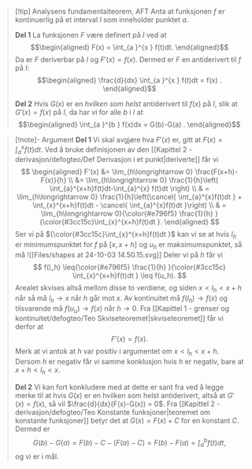 > [!tip] Analysens fundamentalteorem, AFT
> Anta at funksjonen $f$ er kontinuerlig på et interval $I$ som inneholder punktet $a$.
>  
> **Del 1**
> La funksjonen $F$ være definert på $I$ ved at
> $$\begin{aligned} F(x) = \int_{a }^{x } f(t)dt.  \end{aligned}$$
> Da er $F$ deriverbar på $I$ og $F'(x) = f(x)$. Dermed er $F$ en antiderivert til $f$ på $I$:
> $$\begin{aligned} \frac{d}{dx} \int_{a }^{x } f(t)dt = f(x) . \end{aligned}$$ 
> 
> **Del 2**
> Hvis $G(x)$ er en *hvilken som helst* antiderivert til $f(x)$ på $I$, slik at $G'(x) = f(x)$ på $I$, da har vi for alle $b$ i $I$ at
> $$\begin{aligned} \int_{a }^{b } f(x)dx = G(b)-G(a) . \end{aligned}$$ 

> [!note]- Argument 
> **Del 1**
> Vi skal avgjøre hva $F'(x)$ er, gitt at $F(x)=\int_{a}^{x}f(t)dt$. Ved å bruke definisjonen av den [[Kapittel 2 - derivasjon/defogteo/Def Derivasjon i et punkt|deriverte]] får vi
> $$
> \begin{aligned} 
> F'(x) &= \lim_{h\longrightarrow  0} \frac{F(x+h)-F(x)}{h} \\ 
> &= \lim_{h\longrightarrow  0} \frac{1}{h}\left( \int_{a}^{x+h}f(t)dt-\int_{a}^{x} f(t)dt \right) \\ & = \lim_{h\longrightarrow  0} \frac{1}{h}\left(\cancel{ \int_{a}^{x}f(t)dt } + \int_{x}^{x+h}f(t)dt - \cancel{ \int_{a}^{x}f(t)dt }\right) \\ 
> & =  \lim_{h\longrightarrow  0}{\color{#e796f5} \frac{1}{h} }{\color{#3cc15c}\int_{x}^{x+h}f(t)dt }. 
> \end{aligned} 
> $$
> Ser vi på ${\color{#3cc15c}\int_{x}^{x+h}f(t)dt }$ kan vi se at hvis $l_h$ er minimumspunktet for $f$ på $[x,x+h]$ og $u_h$ er maksimumspunktet, så må
> ![[Files/shapes at 24-10-03 14.50.15.svg]]
> Deler vi på $h$ får vi 
> $$
> f(l_h) \leq{\color{#e796f5}  \frac{1}{h} }{\color{#3cc15c} \int_{x}^{x+h}f(t)dt } \leq f(u_h).
> $$
> Arealet skvises altså mellom disse to verdiene, og siden $x <l_h< x+h$ når så må $l_h\longrightarrow x$ når $h$ går mot $x$. Av kontinuitet må $f(l_h) \longrightarrow f(x)$ og tilsvarende må $f(u_u) \longrightarrow  f(x)$ når $h \longrightarrow 0$. Fra [[Kapittel 1 - grenser og kontinuitet/defogteo/Teo Skviseteoremet|skviseteoremet]] får vi derfor at 
> $$
> F'(x) = f(x).
> $$
> Merk at vi antok at $h$ var positiv i argumentet om $x < l_h < x+h$. Dersom $h$ er negativ får vi samme konklusjon hvis $h$ er negativ, bare at $x+h < l_h < x$.
> 
> **Del 2**
> Vi kan fort konkludere med at dette er sant fra ved å legge merke til at hvis $G(x)$ er en hvilken som helst antiderivert, altså at $G'(x) = f(x)$, så vil $\frac{d}{dx}(F(x)-G(x)) = 0$. Fra [[Kapittel 2 - derivasjon/defogteo/Teo Konstante funksjoner|teoremet om konstante funksjoner]] betyr det at $G(x)= F(x)+C$ for en konstant $C$. Dermed er 
> $$
> G(b)-G(a)=F(b)-C-(F(a)-C) = F(b)-F(a)=\int_{a}^{b}f(t)dt,
> $$
> og vi er i mål.

